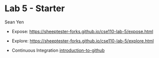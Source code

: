 # Lab 5 - Starter

Sean Yen

- Expose: https://sheeptester-forks.github.io/cse110-lab-5/expose.html

- Explore: https://sheeptester-forks.github.io/cse110-lab-5/explore.html

- Continuous Integration [introduction-to-github](./.github/workflows/learn-github-actions.yml)
